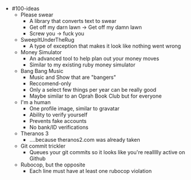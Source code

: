 - #100-ideas
	- Please swear
		- A library that converts text to swear
		- Get off my darn lawn -> Get off my damn lawn
		- Screw you -> fuck you
	- SweepItUnderTheRug
		- A type of exception that makes it look like nothing went wrong
	- Money Simulator
		- An advanced tool to help plan out your money moves
		- Similar to my existing ruby money simulator
	- Bang Bang Music
		- Music and Show that are "bangers"
		- Reccomend-only
		- Only a select few things per year can be really good
		- Maybe similar to an Oprah Book Club but for everyone
	- I'm a human
		- One profile image, similar to gravatar
		- Ability to verify yourself
		- Prevents fake accounts
		- No bank/ID verifications
	- Theranos 3
		- ....because theranos2.com was already taken
	- Git commit trickler
		- Queues your git commits so it looks like you're reallllly active on Github
	- Rubocop, but the opposite
		- Each line must have at least one rubocop violation